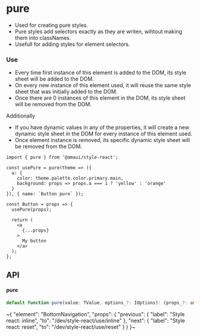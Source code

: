 
# pure

- Used for creating pure styles.
- Pure styles add selectors exactly as they are writen, wihtout making them into classNames.
- Usefull for adding styles for element selectors.

### Use

- Every time first instance of this element is added to the DOM, its style sheet will be added to the DOM.
- On every new instance of this element used, it will reuse the same style sheet that was initially added to the DOM.
- Once there are 0 instances of this element in the DOM, its style sheet will be removed from the DOM.

Additionally
- If you have dynamic values in any of the properties, it will create a new dynamic style sheet in the DOM for every instance of this element used.
- Once element instance is removed, its specific dynamic style sheet will be removed from the DOM.

```tsx
import { pure } from '@amaui/style-react';

const usePure = pure(theme => ({
  a: {
    color: theme.palette.color.primary.main,
    background: props => props.a === 1 ? 'yellow' : 'orange'
  }
}), { name: `Button pure` });

const Button = props => {
  usePure(props);

  return (
    <a
      {...props}
    >
      My button
    </a>
  );
};
```

## API

#### pure

```ts
default function pure(value: TValue, options_?: IOptions): (props_?: any) => IResponse;
```


~{
  "element": "BottomNavigation",
  "props": {
    "previous": {
      "label": "Style react: inline",
      "to": "/dev/style-react/use/inline"
    },
    "next": {
      "label": "Style react: reset",
      "to": "/dev/style-react/use/reset"
    }
  }
}~
